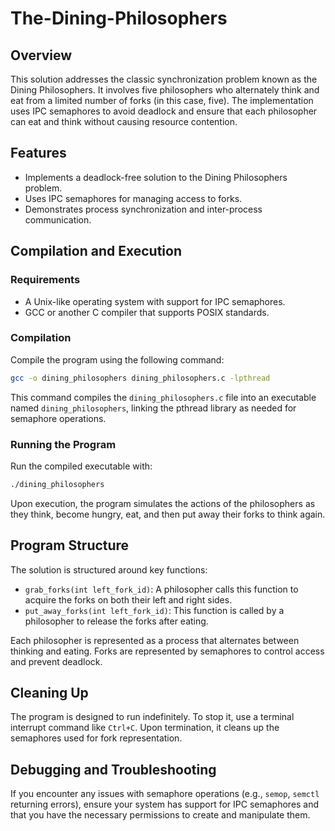 # The-Dining-Philosophers

## Overview

This solution addresses the classic synchronization problem known as the Dining Philosophers. It involves five philosophers who alternately think and eat from a limited number of forks (in this case, five). The implementation uses IPC semaphores to avoid deadlock and ensure that each philosopher can eat and think without causing resource contention.

## Features

- Implements a deadlock-free solution to the Dining Philosophers problem.
- Uses IPC semaphores for managing access to forks.
- Demonstrates process synchronization and inter-process communication.

## Compilation and Execution

### Requirements

- A Unix-like operating system with support for IPC semaphores.
- GCC or another C compiler that supports POSIX standards.

### Compilation

Compile the program using the following command:

```sh
gcc -o dining_philosophers dining_philosophers.c -lpthread
```

This command compiles the `dining_philosophers.c` file into an executable named `dining_philosophers`, linking the pthread library as needed for semaphore operations.

### Running the Program

Run the compiled executable with:

```sh
./dining_philosophers
```

Upon execution, the program simulates the actions of the philosophers as they think, become hungry, eat, and then put away their forks to think again.

## Program Structure

The solution is structured around key functions:

- `grab_forks(int left_fork_id)`: A philosopher calls this function to acquire the forks on both their left and right sides.
- `put_away_forks(int left_fork_id)`: This function is called by a philosopher to release the forks after eating.

Each philosopher is represented as a process that alternates between thinking and eating. Forks are represented by semaphores to control access and prevent deadlock.

## Cleaning Up

The program is designed to run indefinitely. To stop it, use a terminal interrupt command like `Ctrl+C`. Upon termination, it cleans up the semaphores used for fork representation.

## Debugging and Troubleshooting

If you encounter any issues with semaphore operations (e.g., `semop`, `semctl` returning errors), ensure your system has support for IPC semaphores and that you have the necessary permissions to create and manipulate them.
